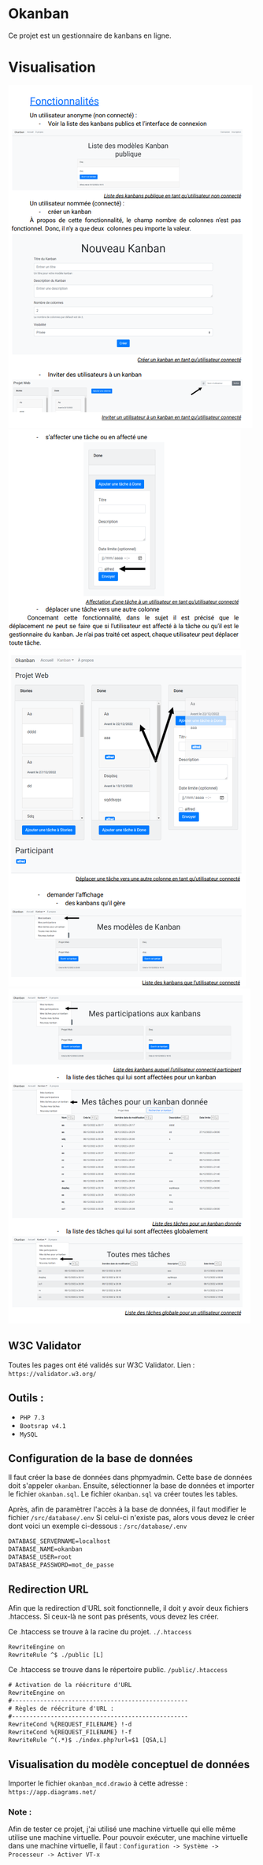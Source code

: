 # Okanban

Ce projet est un gestionnaire de kanbans en ligne.

# Visualisation

![okanban_preview_1](images/okanban_preview_1.png) ![okanban_preview_2](images/okanban_preview_2.png)
![okanban_preview_3](images/okanban_preview_3.png) ![okanban_preview_4](images/okanban_preview_4.png)

## W3C Validator
Toutes les pages ont été validés sur W3C Validator.
Lien : ```https://validator.w3.org/```

## Outils :
- ```PHP 7.3```
- ```Bootsrap v4.1```
- ```MySQL```

## Configuration de la base de données
Il faut créer la base de données dans phpmyadmin.
Cette base de données doit s'appeler ```okanban```.
Ensuite, sélectionner la base de données et importer le fichier ```okanban.sql```.
Le fichier ```okanban.sql``` va créer toutes les tables.

Après, afin de paramètrer l'accès à la base de données, il faut modifier le fichier ```/src/database/.env```
Si celui-ci n'existe pas, alors vous devez le créer dont voici un exemple ci-dessous :
```/src/database/.env```
```
DATABASE_SERVERNAME=localhost
DATABASE_NAME=okanban
DATABASE_USER=root
DATABASE_PASSWORD=mot_de_passe
```
## Redirection URL
Afin que la redirection d'URL soit fonctionnelle, il doit y avoir deux fichiers .htaccess.
Si ceux-là ne sont pas présents, vous devez les créer.

Ce .htaccess se trouve à la racine du projet.
```./.htaccess```
```
RewriteEngine on
RewriteRule ^$ ./public [L]
```

Ce .htaccess se trouve dans le répertoire public.
```/public/.htaccess```
```
# Activation de la réécriture d'URL
RewriteEngine on
#--------------------------------------------------
# Règles de réécriture d'URL :
#--------------------------------------------------
RewriteCond %{REQUEST_FILENAME} !-d
RewriteCond %{REQUEST_FILENAME} !-f
RewriteRule ^(.*)$ ./index.php?url=$1 [QSA,L]
```

## Visualisation du modèle conceptuel de données
Importer le fichier ```okanban_mcd.drawio``` à cette adresse : ```https://app.diagrams.net/```

### Note :
Afin de tester ce projet, j'ai utilisé une machine virtuelle qui elle même utilise une machine virtuelle. 
Pour pouvoir exécuter, une machine virtuelle dans une machine virtuelle, il faut :
```Configuration -> Système -> Processeur -> Activer VT-x```


